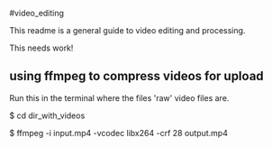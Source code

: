#video_editing

This readme is a general guide to video editing and processing. 
 
This needs work! 

## using ffmpeg to compress videos for upload

Run this in the terminal where the files 'raw' video files are.

$ cd dir_with_videos

$ ffmpeg -i input.mp4 -vcodec libx264 -crf 28 output.mp4

